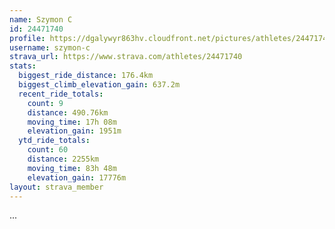 ```yaml
---
name: Szymon C
id: 24471740
profile: https://dgalywyr863hv.cloudfront.net/pictures/athletes/24471740/7213253/2/large.jpg
username: szymon-c
strava_url: https://www.strava.com/athletes/24471740
stats:
  biggest_ride_distance: 176.4km
  biggest_climb_elevation_gain: 637.2m
  recent_ride_totals:
    count: 9
    distance: 490.76km
    moving_time: 17h 08m
    elevation_gain: 1951m
  ytd_ride_totals:
    count: 60
    distance: 2255km
    moving_time: 83h 48m
    elevation_gain: 17776m
layout: strava_member
--- 
```

...
